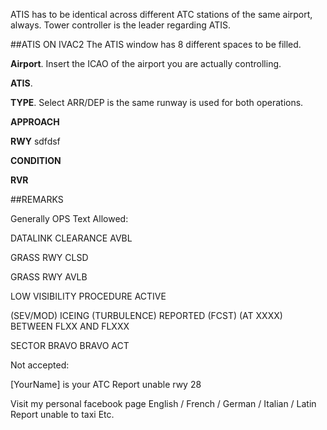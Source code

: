 ATIS has to be identical across different ATC stations of the same airport, always. Tower controller is the leader regarding ATIS.


##ATIS ON IVAC2
The ATIS window has 8 different spaces to be filled. 

**Airport**. Insert the ICAO of the airport you are actually controlling.

**ATIS**. 

**TYPE**. Select ARR/DEP is the same runway is used for both operations.

**APPROACH**

**RWY** sdfdsf

**CONDITION** 

**RVR**

##REMARKS

Generally OPS Text Allowed:

DATALINK CLEARANCE AVBL

GRASS RWY CLSD

GRASS RWY AVLB

LOW VISIBILITY PROCEDURE ACTIVE

(SEV/MOD) ICEING (TURBULENCE) REPORTED (FCST) (AT XXXX) BETWEEN FLXX AND FLXXX

SECTOR BRAVO BRAVO ACT
 

Not accepted:

[YourName] is your ATC
Report unable rwy 28

Visit my personal facebook page
English / French / German / Italian / Latin
Report unable to taxi
Etc.